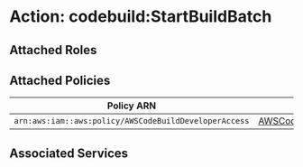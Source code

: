 # Action: codebuild:StartBuildBatch

## Attached Roles

## Attached Policies

| Policy ARN | Policy Name |
|------------|-------------|
| `arn:aws:iam::aws:policy/AWSCodeBuildDeveloperAccess` | [AWSCodeBuildDeveloperAccess](../policies.md#awscodebuilddeveloperaccess) |

## Associated Services

